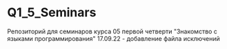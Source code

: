 # Q1_5_Seminars
Репозиторий для семинаров курса 05 первой четверти "Знакомство с языками программирования"
17.09.22 - добавление файла исключений
